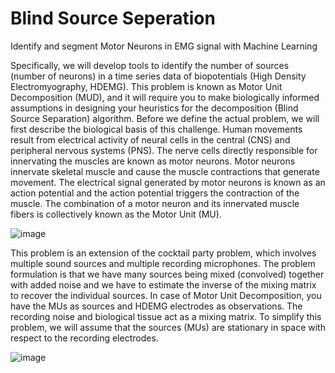# Blind Source Seperation
Identify and segment Motor Neurons in EMG signal with Machine Learning

Specifically, we will develop tools to identify the number of sources (number of neurons) in a time series data of biopotentials (High Density Electromyography, HDEMG). This problem is known as Motor Unit Decomposition (MUD), and it will require you to make biologically informed assumptions in designing your heuristics for the decomposition (Blind Source Separation) algorithm. Before we define the actual problem, we will first describe the biological basis of this challenge. Human movements result from electrical activity of neural cells in the central (CNS) and peripheral nervous systems (PNS). The nerve cells directly responsible for innervating the muscles are known as motor neurons. Motor neurons innervate skeletal muscle and cause the muscle contractions that generate movement. The electrical signal generated by motor neurons is known as an action potential and the action potential triggers the contraction of the muscle. The combination of a motor neuron and its innervated muscle fibers is collectively known as the Motor Unit (MU).

![image](https://github.com/ManoharSai2000/blind-source-seperation/assets/45100887/a64e3232-a584-4244-9325-48be9946e246)

This problem is an extension of the cocktail party problem, which involves multiple sound sources and multiple recording microphones. The problem formulation is that we have many sources being mixed (convolved) together with added noise and we have to estimate the inverse of the mixing matrix to recover the individual sources. In case of Motor Unit Decomposition, you have the MUs as sources and HDEMG electrodes as observations. The recording noise and biological tissue act as a mixing matrix. To simplify this problem, we will assume that the sources (MUs) are stationary in space with respect to the recording electrodes.

![image](https://github.com/ManoharSai2000/blind-source-seperation/assets/45100887/a67635c7-0a84-4dd3-809a-d00375dec7f9)


